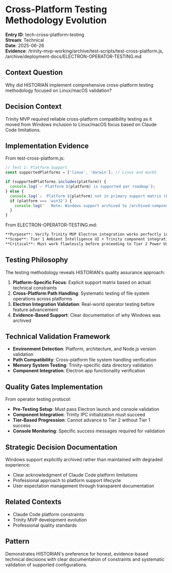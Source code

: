 # Cross-Platform Testing Methodology Evolution

**Entry ID**: tech-cross-platform-testing  
**Stream**: Technical  
**Date**: 2025-06-26  
**Evidence**: /trinity-mvp-working/archive/test-scripts/test-cross-platform.js, /archive/deployment-docs/ELECTRON-OPERATOR-TESTING.md  

## Context Question
Why did HISTORIAN implement comprehensive cross-platform testing methodology focused on Linux/macOS validation?

## Decision Context
Trinity MVP required reliable cross-platform compatibility testing as it moved from Windows inclusion to Linux/macOS focus based on Claude Code limitations.

## Implementation Evidence
From test-cross-platform.js:
```javascript
// Test 1: Platform Support
const supportedPlatforms = ['linux', 'darwin']; // Linux and macOS

if (supportedPlatforms.includes(platform)) {
  console.log(`✅ Platform ${platform} is supported per roadmap`);
} else {
  console.log(`⚠️  Platform ${platform} not in primary support matrix (Linux/macOS focus)`);
  if (platform === 'win32') {
    console.log('   Note: Windows support archived to /archived-components/mvp-windows-investigation/');
  }
}
```

From ELECTRON-OPERATOR-TESTING.md:
```markdown
**Purpose**: Verify Trinity MVP Electron integration works perfectly in real-world operator testing
**Scope**: Tier 1 Ambient Intelligence UI + Trinity component integration
**Critical**: Must work flawlessly before proceeding to Tier 2 Power User Dashboard
```

## Testing Philosophy
The testing methodology reveals HISTORIAN's quality assurance approach:
1. **Platform-Specific Focus**: Explicit support matrix based on actual technical constraints
2. **Cross-Platform Path Handling**: Systematic testing of file system operations across platforms
3. **Electron Integration Validation**: Real-world operator testing before feature advancement
4. **Evidence-Based Support**: Clear documentation of why Windows was archived

## Technical Validation Framework
- **Environment Detection**: Platform, architecture, and Node.js version validation
- **Path Compatibility**: Cross-platform file system handling verification
- **Memory System Testing**: Trinity-specific data directory validation
- **Component Integration**: Electron app functionality verification

## Quality Gates Implementation
From operator testing protocol:
- **Pre-Testing Setup**: Must pass Electron launch and console validation
- **Component Integration**: Trinity IPC initialization must succeed
- **Tier-Based Progression**: Cannot advance to Tier 2 without Tier 1 success
- **Console Monitoring**: Specific success messages required for validation

## Strategic Decision Documentation
Windows support explicitly archived rather than maintained with degraded experience:
- Clear acknowledgment of Claude Code platform limitations
- Professional approach to platform support lifecycle
- User expectation management through transparent documentation

## Related Contexts
- Claude Code platform constraints
- Trinity MVP development evolution
- Professional quality standards

## Pattern
Demonstrates HISTORIAN's preference for honest, evidence-based technical decisions with clear documentation of constraints and systematic validation of supported configurations.
